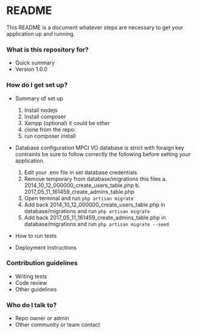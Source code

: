 # README #

This README is a document whatever steps are necessary to get your application up and running.

### What is this repository for? ###

* Quick summary
* Version
1.0.0

### How do I get set up? ###

* Summary of set up
  1. Install nodejs
  2. Install composer
  3. Xampp (optional) it could be other
  4. clone from the repo:
  5. run composer install

* Database configuration
  MPCI VO database is strict with foraign key contraints be sure to follow correctly the following before setting
  your application.

  1. Edit your .env file in set database credentials
  2. Remove temporary from database/migrations this files
    a. 2014_10_12_000000_create_users_table.php
    b. 2017_05_11_161459_create_admins_table.php
  3. Open terminal and run `php artisan migrate`
  4. Add back 2014_10_12_000000_create_users_table.php in database/migrations and run `php artisan migrate`
  5. Add back 2017_05_11_161459_create_admins_table.php  in database/migrations and run `php artisan migrate --seed`

* How to run tests
* Deployment instructions

### Contribution guidelines ###

* Writing tests
* Code review
* Other guidelines

### Who do I talk to? ###

* Repo owner or admin
* Other community or team contact
